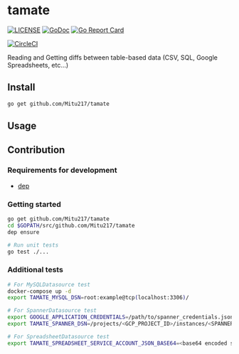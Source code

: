 # tamate

[![LICENSE](https://img.shields.io/badge/license-MIT-blue.svg)](LICENSE)
[![GoDoc](https://godoc.org/github.com/Mitu217/tamate?status.svg)](https://godoc.org/github.com/Mitu217/tamate)
[![Go Report Card](https://goreportcard.com/badge/github.com/Mitu217/tamate)](https://goreportcard.com/report/github.com/Mitu217/tamate)

[![CircleCI](https://circleci.com/gh/Mitu217/tamate.svg?style=svg)](https://circleci.com/gh/Mitu217/tamate)

Reading and Getting diffs between table-based data (CSV, SQL, Google Spreadsheets, etc...)

## Install

```sh
go get github.com/Mitu217/tamate
```

## Usage

## Contribution

### Requirements for development

- [dep](https://github.com/golang/dep)

### Getting started

```sh
go get github.com/Mitu217/tamate
cd $GOPATH/src/github.com/Mitu217/tamate
dep ensure

# Run unit tests
go test ./...
```

### Additional tests

```bash
# For MySQLDatasource test
docker-compose up -d
export TAMATE_MYSQL_DSN=root:example@tcp(localhost:3306)/

# For SpannerDatasource test
export GOOGLE_APPLICATION_CREDENTIALS=/path/to/spanner_credentials.json
export TAMATE_SPANNER_DSN=/projects/<GCP_PROJECT_ID>/instances/<SPANNER_INSTANCE_ID>/databases/<SPANNER_DATABASE_ID>

# For SpreadsheetDatasource test
export TAMATE_SPREADSHEET_SERVICE_ACCOUNT_JSON_BASE64=<base64 encoded service account key JSON>
```
